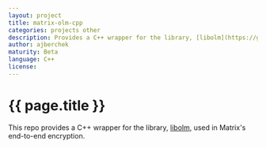 ```yaml
---
layout: project
title: matrix-olm-cpp
categories: projects other
description: Provides a C++ wrapper for the library, [libolm](https://git.matrix.org/git/olm/), used in Matrix's end-to-end encryption
author: ajberchek
maturity: Beta
language: C++
license: 
---
```


# {{ page.title }}
This repo provides a C++ wrapper for the library, [libolm](https://git.matrix.org/git/olm/), used in Matrix's end-to-end encryption.
